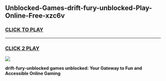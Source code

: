 
## Unblocked-Games-drift-fury-unblocked-Play-Online-Free-xzc6v
<h3>
<a href="https://premium76.site?title=drift-fury-unblocked&ref=26A">CLICK TO PLAY</a></h3>
<hr>

<h3>
<a href="https://premium76.site?title=drift-fury-unblocked&ref=26A">CLICK 2 PLAY</a>
  
</h3>

<a href="https://premium76.site?title=drift-fury-unblocked&ref=26A"><img src="https://clearcache.store/games.png"></a>


**drift-fury-unblocked games unblocked: Your Gateway to Fun and Accessible Online Gaming**
